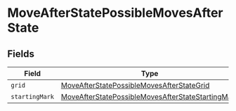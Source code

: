 # MoveAfterStatePossibleMovesAfterState


## Fields

| Field                                                                                                                         | Type                                                                                                                          | Required                                                                                                                      | Description                                                                                                                   |
| ----------------------------------------------------------------------------------------------------------------------------- | ----------------------------------------------------------------------------------------------------------------------------- | ----------------------------------------------------------------------------------------------------------------------------- | ----------------------------------------------------------------------------------------------------------------------------- |
| `grid`                                                                                                                        | [MoveAfterStatePossibleMovesAfterStateGrid](../../models/shared/MoveAfterStatePossibleMovesAfterStateGrid.md)                 | :heavy_minus_sign:                                                                                                            | N/A                                                                                                                           |
| `startingMark`                                                                                                                | [MoveAfterStatePossibleMovesAfterStateStartingMark](../../models/shared/MoveAfterStatePossibleMovesAfterStateStartingMark.md) | :heavy_minus_sign:                                                                                                            | N/A                                                                                                                           |